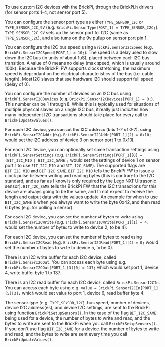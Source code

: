 To use custom I2C devices with the BrickPi, through the BrickPi.h drivers (for sensor ports 1-4, not sensor port 5).

You can configure the sensor port type as either `TYPE_SENSOR_I2C` or `TYPE_SENSOR_I2C_9V` (e.g. `BrickPi.SensorType[PORT_1] = TYPE_SENSOR_I2C;`). `TYPE_SENSOR_I2C_9V` sets up the sensor port for I2C (same as `TYPE_SENSOR_I2C`), and also turns on the 9v pullup on sensor port pin 1.

You can configure the I2C bus speed using `BrickPi.SensorI2CSpeed` (e.g. `BrickPi.SensorI2CSpeed[PORT_1] = 10;`). The speed is a delay used to slow down the I2C bus (in units of about 1uS), placed between each I2C bus transition. A value of 0 means no delay (max speed, which is usually around 100k). Because the BrickPi FW supports clock stretching, the maximum speed is dependant on the electrical characteristics of the bus (i.e. cable length). Most I2C slaves that use hardware I2C should support full speed (delay of 0).

You can configure the number of devices on an I2C bus using `BrickPi.SensorI2CDevices` (e.g. `BrickPi.SensorI2CDevices[PORT_1] = 3;`). This number can be 1 through 8. While this is typically used for situations of multiple physical slaves on a single I2C bus, it really just indicates how many independent I2C transactions should take place for every call to `BrickPiUpdateValues()`.

For each I2C device, you can set the I2C address (bits 1-7 of 0-7), using `BrickPi.SensorI2CAddr` (e.g. `BrickPi.SensorI2CAddr[PORT_1][2] = 0x10;` would set the I2C address of device 3 on sensor port 1 to 0x10).

For each I2C device, you can optionally set some transaction settings using `BrickPi.SensorSettings` (e.g. `BrickPi.SensorSettings[PORT_1][0] = (BIT_I2C_MID | BIT_I2C_SAME);` would set the settings of device 1 on sensor port 1 to use `BIT_I2C_MID` and `BIT_I2C_SAME`). The supported flags are `BIT_I2C_MID` and `BIT_I2C_SAME`. `BIT_I2C_MID` tells the BrickPi FW to issue a clock pulse between writing and reading bytes (this is contrary to the I2C standard, and as far as I know is only required by the Lego NXT Ultrasonic sensor). `BIT_I2C_SAME` tells the BrickPi FW that the I2C transactions for this device are always going to be the same, and to not expect to receive the length and output data with the values update. An example for when to use `BIT_I2C_SAME` is when you always want to write the byte 0x42, and then read 6 bytes (e.g. for polling a sensor).

For each I2C device, you can set the number of bytes to write using `BrickPi.SensorI2CWrite` (e.g. `BrickPi.SensorI2CWrite[PORT_1][1] = 4;` would set the number of bytes to write to device 2, to be 4).

For each I2C device, you can set the number of bytes to read using `BrickPi.SensorI2CRead` (e.g. `BrickPi.SensorI2CRead[PORT_1][4] = 0;` would set the number of bytes to write to device 5, to be 0).

There is an I2C write buffer for each I2C device, called `BrickPi.SensorI2COut`. You can access each byte using e.g. `BrickPi.SensorI2COut[PORT_1][3][0] = 137;` which would set port 1, device 4, write buffer byte 1 to 137.

There is an I2C read buffer for each I2C device, called `BrickPi.SensorI2CIn`. You can access each byte using e.g. `value = BrickPi.SensorI2CIn[PORT_1][5][3];` which would set value to port 1, device 6, read buffer byte 4.

The sensor type (e.g. `TYPE_SENSOR_I2C`), bus speed, number of devices, device I2C address(es), and device I2C settings, are sent to the BrickPi using function `BrickPiSetupSensors()`. In the case of the flag `BIT_I2C_SAME` being used for a device, the number of bytes to write and read, and the bytes to write are sent to the BrickPi when you call `BrickPiSetupSensors()`. If you don't use flag `BIT_I2C_SAME` for a device, the number of bytes to write and read, and the bytes to write are sent every time you call `BrickPiUpdateValues()`.
